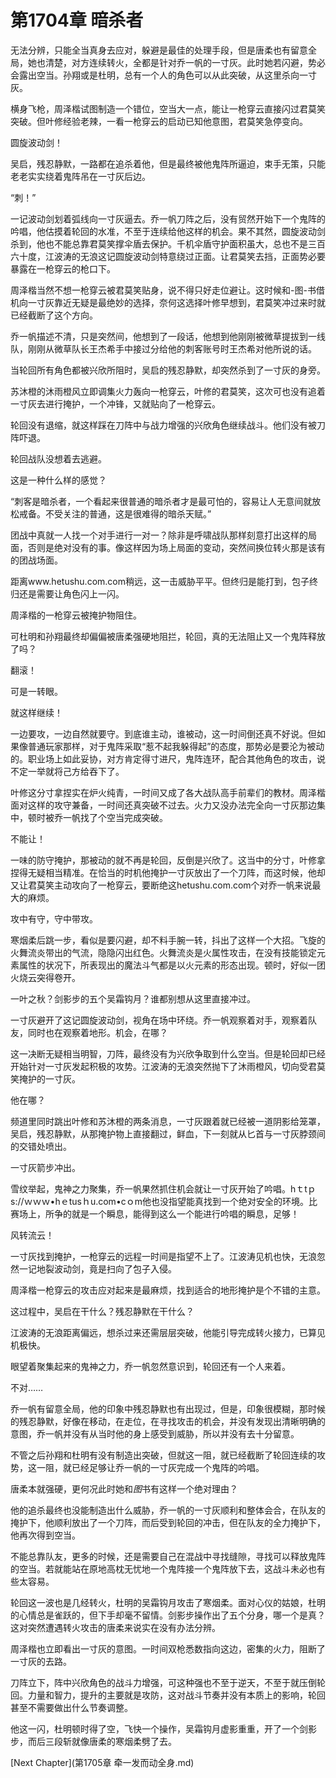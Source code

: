 # 第1704章 暗杀者

无法分辨，只能全当真身去应对，躲避是最佳的处理手段，但是唐柔也有留意全局，她也清楚，对方连续转火，全都是针对乔一帆的一寸灰。此时她若闪避，势必会露出空当。孙翔或是杜明，总有一个人的角色可以从此突破，从这里杀向一寸灰。

横身飞枪，周泽楷试图制造一个错位，空当大一点，能让一枪穿云直接闪过君莫笑突破。但叶修经验老辣，一看一枪穿云的启动已知他意图，君莫笑急停变向。

圆旋波动剑！

吴启，残忍静默，一路都在追杀着他，但是最终被他鬼阵所逼迫，束手无策，只能老老实实绕着鬼阵吊在一寸灰后边。

“刺！”

一记波动剑划着弧线向一寸灰逼去。乔一帆刀阵之后，没有贸然开始下一个鬼阵的吟唱，他估摸着轮回的水准，不至于连续给他这样的机会。果不其然，圆旋波动剑杀到，他也不能总靠君莫笑撑伞盾去保护。千机伞盾守护面积虽大，总也不是三百六十度，江波涛的无浪这记圆旋波动剑特意绕过正面。让君莫笑去挡，正面势必要暴露在一枪穿云的枪口下。

周泽楷当然不想一枪穿云被君莫笑贴身，说不得只好走位避让。这时候和-图-书借机向一寸灰靠近无疑是最绝妙的选择，奈何这选择叶修早想到，君莫笑冲过来时就已经截断了这个方向。

乔一帆描述不清，只是突然间，他想到了一段话，他想到他刚刚被微草提拔到一线队，刚刚从微草队长王杰希手中接过分给他的刺客账号时王杰希对他所说的话。

当轮回所有角色都被兴欣所阻时，吴启的残忍静默，却突然杀到了一寸灰的身旁。

苏沐橙的沐雨橙风立即调集火力轰向一枪穿云，叶修的君莫笑，这次可也没有追着一寸灰去进行掩护，一个冲锋，又就贴向了一枪穿云。

轮回没有退缩，就这样踩在刀阵中与战力增强的兴欣角色继续战斗。他们没有被刀阵吓退。

轮回战队没想着去逃避。

这是一种什么样的感觉？

“刺客是暗杀者，一个看起来很普通的暗杀者才是最可怕的，容易让人无意间就放松戒备。不受关注的普通，这是很难得的暗杀天赋。”

团战中真就一人找一个对手进行一对一？除非是呼啸战队那样刻意打出这样的局面，否则是绝对没有的事。像这样因为场上局面的变动，突然间换位转火那是该有的团战场面。

距离www.hetushu.com.com稍远，这一击威胁平平。但终归是能打到，包子终归还是需要让角色闪上一闪。

周泽楷的一枪穿云被掩护物阻住。

可杜明和孙翔最终却偏偏被唐柔强硬地阻拦，轮回，真的无法阻止又一个鬼阵释放了吗？

翻滚！

可是一转眼。

就这样继续！

一边要攻，一边自然就要守。到底谁主动，谁被动，这一时间倒还真不好说。但如果像普通玩家那样，对于鬼阵采取“惹不起我躲得起”的态度，那势必是要沦为被动的。职业场上如此妥协，对方肯定得寸进尺，鬼阵连环，配合其他角色的攻击，说不定一举就将己方给吞下了。

叶修这分寸拿捏实在炉火纯青，一时间又成了各大战队高手前辈们的教材。周泽楷面对这样的攻守兼备，一时间还真突破不过去。火力又没办法完全向一寸灰那边集中，顿时被乔一帆找了个空当完成突破。

不能让！

一味的防守掩护，那被动的就不再是轮回，反倒是兴欣了。这当中的分寸，叶修拿捏得无疑相当精准。在恰当的时机他掩护一寸灰放出了一个刀阵，而这时候，他却又让君莫笑主动攻向了一枪穿云，要断绝这hetushu.com.com个对乔一帆来说最大的麻烦。

攻中有守，守中带攻。

寒烟柔后跳一步，看似是要闪避，却不料手腕一转，抖出了这样一个大招。飞旋的火舞流炎带出的气流，隐隐闪出红色。火舞流炎是火属性攻击，在没有技能锁定元素属性的状况下，所表现出的魔法斗气都是以火元素的形态出现。顿时，好似一团火烧云突得卷开。

一叶之秋？剑影步的五个吴霜钩月？谁都别想从这里直接冲过。

一寸灰避开了这记圆旋波动剑，视角在场中环绕。乔一帆观察着对手，观察着队友，同时也在观察着地形。机会，在哪？

这一决断无疑相当明智，刀阵，最终没有为兴欣争取到什么空当。但是轮回却已经开始针对一寸灰发起积极的攻势。江波涛的无浪突然抛下了沐雨橙风，切向受君莫笑掩护的一寸灰。

他在哪？

频道里同时跳出叶修和苏沐橙的两条消息，一寸灰跟着就已经被一道阴影给笼罩，吴启，残忍静默，从那掩护物上直接翻过，鲜血，下一刻就从匕首与一寸灰脖颈间的交错处喷出。

一寸灰箭步冲出。

雪纹举起，鬼神之力聚集，乔一帆果然抓住机会就让一寸灰开始了吟唱。hｔtｐs://ｗｗｗ•hｅtusｈu.com•cｏm他也没指望能真找到一个绝对安全的环境。比赛场上，所争的就是一个瞬息，能得到这么一个能进行吟唱的瞬息，足够！

风转流云！

一寸灰找到掩护，一枪穿云的远程一时间是指望不上了。江波涛见机也快，无浪忽然一记地裂波动剑，竟是扫向了包子入侵。

周泽楷一枪穿云的攻击应对起来是最麻烦，找到适合的地形掩护是个不错的主意。

这过程中，吴启在干什么？残忍静默在干什么？

江波涛的无浪距离偏远，想杀过来还需层层突破，他能引导完成转火接力，已算见机极快。

眼望着聚集起来的鬼神之力，乔一帆忽然意识到，轮回还有一个人来着。

不对……

乔一帆有留意全局，他的印象中残忍静默也有出现过，但是，印象很模糊，那时候的残忍静默，好像在移动，在走位，在寻找攻击的机会，并没有发现出清晰明确的意图，乔一帆并没有从当时他的身上感受到威胁，所以并没有去十分留意。

不管之后孙翔和杜明有没有制造出突破，但就这一阻，就已经截断了轮回连续的攻势，这一阻，就已经足够让乔一帆的一寸灰完成一个鬼阵的吟唱。

唐柔本就强硬，更何况此时她和*图*书有这样一个绝对理由？

他的追杀最终也没能制造出什么威胁，乔一帆的一寸灰顺利和整体会合，在队友的掩护下，他顺利放出了一个刀阵，而后受到轮回的冲击，但在队友的全力掩护下，他再次得到空当。

不能总靠队友，更多的时候，还是需要自己在混战中寻找缝隙，寻找可以释放鬼阵的空当。若就能站在原地高枕无忧地一个鬼阵接一个鬼阵放下去，这战斗未必也有些太容易。

轮回这一波也是几经转火，杜明的吴霜钩月攻击了寒烟柔。面对心仪的姑娘，杜明的心情总是雀跃的，但下手却毫不留情。剑影步操作出了五个分身，哪一个是真？这对突然遭遇转火攻击的唐柔来说实在没有办法分辨。

周泽楷也立即看出一寸灰的意图。一时间双枪悉数指向这边，密集的火力，阻断了一寸灰的去路。

刀阵立下，阵中兴欣角色的战斗力增强，可这种强也不至于逆天，不至于就压倒轮回。力量和智力，提升的主要就是攻防，这对战斗节奏并没有本质上的影响，轮回甚至不需要做出什么节奏调整。

他这一闪，杜明顿时得了空，飞快一个操作，吴霜钩月虚影重重，开了一个剑影步，而后三段斩就像唐柔的寒烟柔劈了去。



[Next Chapter](第1705章 牵一发而动全身.md)